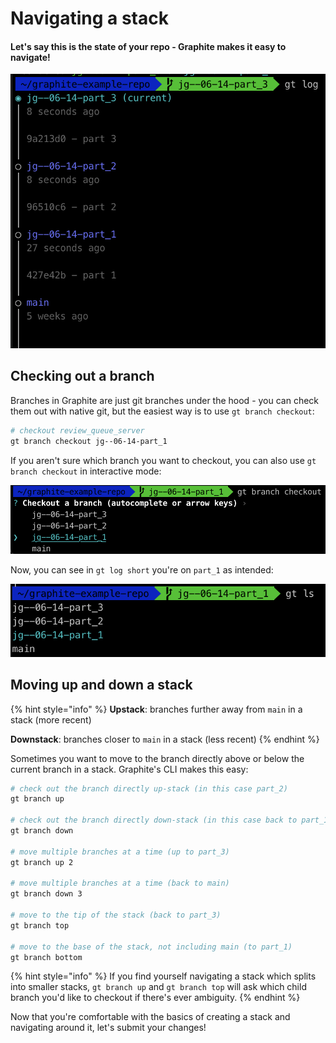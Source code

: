 # Navigating a stack

#### Let's say this is the state of your repo - Graphite makes it easy to navigate!

![](<../../.gitbook/assets/image (7).png>)

## Checking out a branch

Branches in Graphite are just git branches under the hood - you can check them out with native git, but the easiest way is to use `gt branch checkout`:

```bash
# checkout review_queue_server
gt branch checkout jg--06-14-part_1
```

If you aren't sure which branch you want to checkout, you can also use `gt branch checkout` in interactive mode:

![](<../../.gitbook/assets/image (23).png>)

Now, you can see in `gt log short` you're on `part_1` as intended:

![](<../../.gitbook/assets/image (18).png>)

## Moving up and down a stack

{% hint style="info" %}
**Upstack**: branches further away from `main` in a stack (more recent)

**Downstack**: branches closer to `main` in a stack (less recent)
{% endhint %}

Sometimes you want to move to the branch directly above or below the current branch in a stack. Graphite's CLI makes this easy:

```bash
# check out the branch directly up-stack (in this case part_2)
gt branch up

# check out the branch directly down-stack (in this case back to part_1)
gt branch down

# move multiple branches at a time (up to part_3)
gt branch up 2

# move multiple branches at a time (back to main)
gt branch down 3

# move to the tip of the stack (back to part_3)
gt branch top

# move to the base of the stack, not including main (to part_1)
gt branch bottom
```

{% hint style="info" %}
If you find yourself navigating a stack which splits into smaller stacks, `gt branch up` and `gt branch top` will ask which child branch you'd like to checkout if there's ever ambiguity.
{% endhint %}

Now that you're comfortable with the basics of creating a stack and navigating around it, let's submit your changes!
